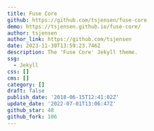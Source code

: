 ```yaml
---
title: Fuse Core
github: https://github.com/tsjensen/fuse-core
demo: https://tsjensen.github.io/fuse-core/
author: tsjensen
author_link: https://github.com/tsjensen
date: 2023-11-30T13:59:23.746Z
description: The 'Fuse Core' Jekyll theme.
ssg:
  - Jekyll
css: []
cms: []
category: []
draft: false
publish_date: '2018-06-15T12:41:02Z'
update_date: '2022-07-01T13:06:47Z'
github_star: 48
github_fork: 106
---
```

